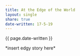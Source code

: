 ```yaml
---
title: At the Edge of the World
layout: single
share: true
date-written: 17-5-19
---
```

{{ page.date-written }}
&nbsp;
<p> *insert edgy story here* </p>
